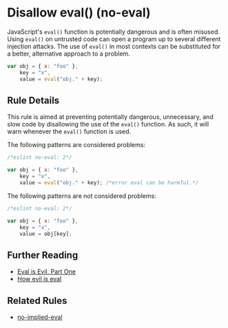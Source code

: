 # Disallow eval() (no-eval)

JavaScript's `eval()` function is potentially dangerous and is often misused. Using `eval()` on untrusted code can open a program up to several different injection attacks. The use of `eval()` in most contexts can be substituted for a better, alternative approach to a problem.

```js
var obj = { x: "foo" },
    key = "x",
    value = eval("obj." + key);
```

## Rule Details

This rule is aimed at preventing potentially dangerous, unnecessary, and slow code by disallowing the use of the `eval()` function. As such, it will warn whenever the `eval()` function is used.

The following patterns are considered problems:

```js
/*eslint no-eval: 2*/

var obj = { x: "foo" },
    key = "x",
    value = eval("obj." + key); /*error eval can be harmful.*/
```

The following patterns are not considered problems:

```js
/*eslint no-eval: 2*/

var obj = { x: "foo" },
    key = "x",
    value = obj[key];
```

## Further Reading

* [Eval is Evil, Part One](http://blogs.msdn.com/b/ericlippert/archive/2003/11/01/53329.aspx)
* [How evil is eval](http://javascriptweblog.wordpress.com/2010/04/19/how-evil-is-eval/)

## Related Rules

* [no-implied-eval](no-implied-eval.md)
